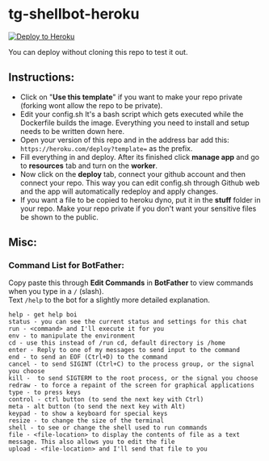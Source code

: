 # tg-shellbot-heroku


[![Deploy to Heroku](https://www.herokucdn.com/deploy/button.png)](https://heroku.com/deploy?template=https://github.com/MadeWiguna/terminal.sh.git)

You can deploy without cloning this repo to test it out.

## Instructions:
* Click on "<b>Use this template</b>" if you want to make your repo private (forking wont allow the repo to be private).
* Edit your config.sh It's a bash script which gets executed while the Dockerfile builds the image. Everything you need to install and setup needs to be written down here.
* Open your version of this repo and in the address bar add this: `https://heroku.com/deploy?template=` as the prefix.
* Fill everything in and deploy. After its finished click <b>manage app</b> and go to <b>resources</b> tab and turn on the <b>worker</b>.
* Now click on the <b>deploy</b> tab, connect your github account and then connect your repo. This way you can edit config.sh through Github web and the app will automatically redeploy and apply changes.
* If you want a file to be copied to heroku dyno, put it in the <b>stuff</b> folder in your repo. Make your repo private if you don't want your sensitive files be shown to the public.

## Misc:
### Command List for BotFather:
Copy paste this through <b>Edit Commands</b> in <b>BotFather</b> to view commands when you type in a `/` (slash).<br>
Text `/help` to the bot for a slightly more detailed explanation.
```
help - get help boi
status - you can see the current status and settings for this chat
run - <command> and I'll execute it for you
env - to manipulate the environment
cd - use this instead of /run cd, default directory is /home
enter - Reply to one of my messages to send input to the command
end - to send an EOF (Ctrl+D) to the command
cancel - to send SIGINT (Ctrl+C) to the process group, or the signal you choose
kill -  to send SIGTERM to the root process, or the signal you choose
redraw - to force a repaint of the screen for graphical applications
type - to press keys
control - ctrl button (to send the next key with Ctrl)
meta - alt button (to send the next key with Alt)
keypad - to show a keyboard for special keys
resize - to change the size of the terminal
shell - to see or change the shell used to run commands
file - <file-location> to display the contents of file as a text message. This also allows you to edit the file
upload - <file-location> and I'll send that file to you
```
